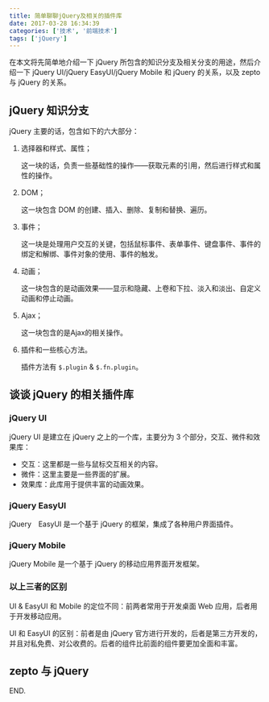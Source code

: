 ```yaml
---
title: 简单聊聊jQuery及相关的插件库
date: 2017-03-28 16:34:39
categories: ['技术', '前端技术']
tags: ['jQuery']
---
```


在本文将先简单地介绍一下 jQuery 所包含的知识分支及相关分支的用途，然后介绍一下 jQuery UI/jQuery EasyUI/jQuery Mobile 和 jQuery 的关系，以及 zepto 与 jQuery 的关系。

<!-- more -->

## jQuery 知识分支

jQuery 主要的话，包含如下的六大部分：

1. 选择器和样式、属性；

    这一块的话，负责一些基础性的操作——获取元素的引用，然后进行样式和属性的操作。

2. DOM；

    这一块包含 DOM 的创建、插入、删除、复制和替换、遍历。

3. 事件；

    这一块是处理用户交互的关键，包括鼠标事件、表单事件、键盘事件、事件的绑定和解绑、事件对象的使用、事件的触发。

4. 动画；

    这一块包含的是动画效果——显示和隐藏、上卷和下拉、淡入和淡出、自定义动画和停止动画。

5. Ajax；

    这一块包含的是Ajax的相关操作。

6. 插件和一些核心方法。

    插件方法有 `$.plugin` & `$.fn.plugin`。

## 谈谈 jQuery 的相关插件库

### jQuery UI

jQuery UI 是建立在 jQuery 之上的一个库，主要分为 3 个部分，交互、微件和效果库：

- 交互：这里都是一些与鼠标交互相关的内容。
- 微件：这里主要是一些界面的扩展。
- 效果库：此库用于提供丰富的动画效果。

### jQuery EasyUI

jQuery　EasyUI 是一个基于 jQuery 的框架，集成了各种用户界面插件。

### jQuery Mobile

jQuery Mobile 是一个基于 jQuery 的移动应用界面开发框架。

### 以上三者的区别

UI & EasyUI 和 Mobile 的定位不同：前两者常用于开发桌面 Web 应用，后者用于开发移动应用。

UI 和 EasyUI 的区别：前者是由 jQuery 官方进行开发的，后者是第三方开发的，并且对私免费、对公收费的。后者的组件比前面的组件要更加全面和丰富。

## zepto 与 jQuery

<!-- stop writing here -->

END.
